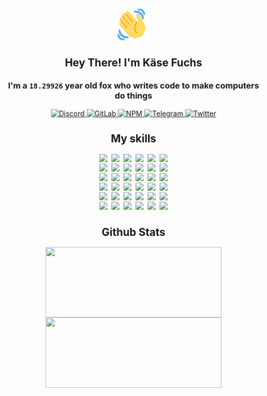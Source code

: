 <div><p align=center><img src=./resources/images/wave.gif width=64px height=64px></p><h2 align=center>Hey There! I'm Käse Fuchs</h2><h3 align=center>I'm a <code>18.29926</code> year old fox who writes code to make computers do things</h3><p align=center><a href=https://discord.com/users/507526681125322772><img alt=Discord src="https://img.shields.io/badge/Discord-5865F2?logo=discord&logoColor=white&style=flat-square#b493e74655b5a2470ebbb8f0c5dd5c1d"> </a><a href=https://gitlab.com/kasefuchs><img alt=GitLab src="https://img.shields.io/badge/GitLab-330F63?logo=gitlab&logoColor=white&style=flat-square#b493e74655b5a2470ebbb8f0c5dd5c1d"> </a><a href=https://npmjs.com/~kasefuchs><img alt=NPM src="https://img.shields.io/badge/NPM-CB3837?logo=npm&logoColor=white&style=flat-square#b493e74655b5a2470ebbb8f0c5dd5c1d"> </a><a href=https://t.me/kasefuchs><img alt=Telegram src="https://img.shields.io/badge/Telegram-2CA5E0?logo=telegram&logoColor=white&style=flat-square#b493e74655b5a2470ebbb8f0c5dd5c1d"> </a><a href=https://twitter.com/kasefuchs><img alt=Twitter src="https://img.shields.io/badge/Twitter-1DA1F2?logo=twitter&logoColor=white&style=flat-square#b493e74655b5a2470ebbb8f0c5dd5c1d"></a></p><h2 align=center>My skills</h2><p align=center><a href=https://aws.amazon.com/ ><picture><source srcset="https://skillicons.dev/icons?i=aws&theme=dark#b493e74655b5a2470ebbb8f0c5dd5c1d" media="(prefers-color-scheme: dark)"><source srcset="https://skillicons.dev/icons?i=aws&theme=light#b493e74655b5a2470ebbb8f0c5dd5c1d" media="(prefers-color-scheme: light), (prefers-color-scheme: no-preference)"><img src="https://skillicons.dev/icons?i=aws&theme=light#b493e74655b5a2470ebbb8f0c5dd5c1d"></picture></a>&nbsp;&nbsp;<a href=https://en.wikipedia.org/wiki/Bash_(Unix_shell)><picture><source srcset="https://skillicons.dev/icons?i=bash&theme=dark#b493e74655b5a2470ebbb8f0c5dd5c1d" media="(prefers-color-scheme: dark)"><source srcset="https://skillicons.dev/icons?i=bash&theme=light#b493e74655b5a2470ebbb8f0c5dd5c1d" media="(prefers-color-scheme: light), (prefers-color-scheme: no-preference)"><img src="https://skillicons.dev/icons?i=bash&theme=light#b493e74655b5a2470ebbb8f0c5dd5c1d"></picture></a>&nbsp;&nbsp;<a href=https://discord.com/developers/docs><picture><source srcset="https://skillicons.dev/icons?i=bots&theme=dark#b493e74655b5a2470ebbb8f0c5dd5c1d" media="(prefers-color-scheme: dark)"><source srcset="https://skillicons.dev/icons?i=bots&theme=light#b493e74655b5a2470ebbb8f0c5dd5c1d" media="(prefers-color-scheme: light), (prefers-color-scheme: no-preference)"><img src="https://skillicons.dev/icons?i=bots&theme=light#b493e74655b5a2470ebbb8f0c5dd5c1d"></picture></a>&nbsp;&nbsp;<a href=https://www.cloudflare.com/ ><picture><source srcset="https://skillicons.dev/icons?i=cloudflare&theme=dark#b493e74655b5a2470ebbb8f0c5dd5c1d" media="(prefers-color-scheme: dark)"><source srcset="https://skillicons.dev/icons?i=cloudflare&theme=light#b493e74655b5a2470ebbb8f0c5dd5c1d" media="(prefers-color-scheme: light), (prefers-color-scheme: no-preference)"><img src="https://skillicons.dev/icons?i=cloudflare&theme=light#b493e74655b5a2470ebbb8f0c5dd5c1d"></picture></a>&nbsp;&nbsp;<a href=https://en.wikipedia.org/wiki/CSS><picture><source srcset="https://skillicons.dev/icons?i=css&theme=dark#b493e74655b5a2470ebbb8f0c5dd5c1d" media="(prefers-color-scheme: dark)"><source srcset="https://skillicons.dev/icons?i=css&theme=light#b493e74655b5a2470ebbb8f0c5dd5c1d" media="(prefers-color-scheme: light), (prefers-color-scheme: no-preference)"><img src="https://skillicons.dev/icons?i=css&theme=light#b493e74655b5a2470ebbb8f0c5dd5c1d"></picture></a>&nbsp;&nbsp;<a href=https://www.docker.com/ ><picture><source srcset="https://skillicons.dev/icons?i=docker&theme=dark#b493e74655b5a2470ebbb8f0c5dd5c1d" media="(prefers-color-scheme: dark)"><source srcset="https://skillicons.dev/icons?i=docker&theme=light#b493e74655b5a2470ebbb8f0c5dd5c1d" media="(prefers-color-scheme: light), (prefers-color-scheme: no-preference)"><img src="https://skillicons.dev/icons?i=docker&theme=light#b493e74655b5a2470ebbb8f0c5dd5c1d"></picture></a><br><a href=https://www.electronjs.org/ ><picture><source srcset="https://skillicons.dev/icons?i=electron&theme=dark#b493e74655b5a2470ebbb8f0c5dd5c1d" media="(prefers-color-scheme: dark)"><source srcset="https://skillicons.dev/icons?i=electron&theme=light#b493e74655b5a2470ebbb8f0c5dd5c1d" media="(prefers-color-scheme: light), (prefers-color-scheme: no-preference)"><img src="https://skillicons.dev/icons?i=electron&theme=light#b493e74655b5a2470ebbb8f0c5dd5c1d"></picture></a>&nbsp;&nbsp;<a href=https://expressjs.com/ ><picture><source srcset="https://skillicons.dev/icons?i=express&theme=dark#b493e74655b5a2470ebbb8f0c5dd5c1d" media="(prefers-color-scheme: dark)"><source srcset="https://skillicons.dev/icons?i=express&theme=light#b493e74655b5a2470ebbb8f0c5dd5c1d" media="(prefers-color-scheme: light), (prefers-color-scheme: no-preference)"><img src="https://skillicons.dev/icons?i=express&theme=light#b493e74655b5a2470ebbb8f0c5dd5c1d"></picture></a>&nbsp;&nbsp;<a href=https://www.figma.com/ ><picture><source srcset="https://skillicons.dev/icons?i=figma&theme=dark#b493e74655b5a2470ebbb8f0c5dd5c1d" media="(prefers-color-scheme: dark)"><source srcset="https://skillicons.dev/icons?i=figma&theme=light#b493e74655b5a2470ebbb8f0c5dd5c1d" media="(prefers-color-scheme: light), (prefers-color-scheme: no-preference)"><img src="https://skillicons.dev/icons?i=figma&theme=light#b493e74655b5a2470ebbb8f0c5dd5c1d"></picture></a>&nbsp;&nbsp;<a href=https://firebase.google.com/ ><picture><source srcset="https://skillicons.dev/icons?i=firebase&theme=dark#b493e74655b5a2470ebbb8f0c5dd5c1d" media="(prefers-color-scheme: dark)"><source srcset="https://skillicons.dev/icons?i=firebase&theme=light#b493e74655b5a2470ebbb8f0c5dd5c1d" media="(prefers-color-scheme: light), (prefers-color-scheme: no-preference)"><img src="https://skillicons.dev/icons?i=firebase&theme=light#b493e74655b5a2470ebbb8f0c5dd5c1d"></picture></a>&nbsp;&nbsp;<a href=https://flask.palletsprojects.com/ ><picture><source srcset="https://skillicons.dev/icons?i=flask&theme=dark#b493e74655b5a2470ebbb8f0c5dd5c1d" media="(prefers-color-scheme: dark)"><source srcset="https://skillicons.dev/icons?i=flask&theme=light#b493e74655b5a2470ebbb8f0c5dd5c1d" media="(prefers-color-scheme: light), (prefers-color-scheme: no-preference)"><img src="https://skillicons.dev/icons?i=flask&theme=light#b493e74655b5a2470ebbb8f0c5dd5c1d"></picture></a>&nbsp;&nbsp;<a href=https://cloud.google.com/ ><picture><source srcset="https://skillicons.dev/icons?i=gcp&theme=dark#b493e74655b5a2470ebbb8f0c5dd5c1d" media="(prefers-color-scheme: dark)"><source srcset="https://skillicons.dev/icons?i=gcp&theme=light#b493e74655b5a2470ebbb8f0c5dd5c1d" media="(prefers-color-scheme: light), (prefers-color-scheme: no-preference)"><img src="https://skillicons.dev/icons?i=gcp&theme=light#b493e74655b5a2470ebbb8f0c5dd5c1d"></picture></a><br><a href=https://git-scm.com/ ><picture><source srcset="https://skillicons.dev/icons?i=git&theme=dark#b493e74655b5a2470ebbb8f0c5dd5c1d" media="(prefers-color-scheme: dark)"><source srcset="https://skillicons.dev/icons?i=git&theme=light#b493e74655b5a2470ebbb8f0c5dd5c1d" media="(prefers-color-scheme: light), (prefers-color-scheme: no-preference)"><img src="https://skillicons.dev/icons?i=git&theme=light#b493e74655b5a2470ebbb8f0c5dd5c1d"></picture></a>&nbsp;&nbsp;<a href=https://github.com/ ><picture><source srcset="https://skillicons.dev/icons?i=github&theme=dark#b493e74655b5a2470ebbb8f0c5dd5c1d" media="(prefers-color-scheme: dark)"><source srcset="https://skillicons.dev/icons?i=github&theme=light#b493e74655b5a2470ebbb8f0c5dd5c1d" media="(prefers-color-scheme: light), (prefers-color-scheme: no-preference)"><img src="https://skillicons.dev/icons?i=github&theme=light#b493e74655b5a2470ebbb8f0c5dd5c1d"></picture></a>&nbsp;&nbsp;<a href=https://gitlab.com/ ><picture><source srcset="https://skillicons.dev/icons?i=gitlab&theme=dark#b493e74655b5a2470ebbb8f0c5dd5c1d" media="(prefers-color-scheme: dark)"><source srcset="https://skillicons.dev/icons?i=gitlab&theme=light#b493e74655b5a2470ebbb8f0c5dd5c1d" media="(prefers-color-scheme: light), (prefers-color-scheme: no-preference)"><img src="https://skillicons.dev/icons?i=gitlab&theme=light#b493e74655b5a2470ebbb8f0c5dd5c1d"></picture></a>&nbsp;&nbsp;<a href=https://www.heroku.com/ ><picture><source srcset="https://skillicons.dev/icons?i=heroku&theme=dark#b493e74655b5a2470ebbb8f0c5dd5c1d" media="(prefers-color-scheme: dark)"><source srcset="https://skillicons.dev/icons?i=heroku&theme=light#b493e74655b5a2470ebbb8f0c5dd5c1d" media="(prefers-color-scheme: light), (prefers-color-scheme: no-preference)"><img src="https://skillicons.dev/icons?i=heroku&theme=light#b493e74655b5a2470ebbb8f0c5dd5c1d"></picture></a>&nbsp;&nbsp;<a href=https://en.wikipedia.org/wiki/HTML><picture><source srcset="https://skillicons.dev/icons?i=html&theme=dark#b493e74655b5a2470ebbb8f0c5dd5c1d" media="(prefers-color-scheme: dark)"><source srcset="https://skillicons.dev/icons?i=html&theme=light#b493e74655b5a2470ebbb8f0c5dd5c1d" media="(prefers-color-scheme: light), (prefers-color-scheme: no-preference)"><img src="https://skillicons.dev/icons?i=html&theme=light#b493e74655b5a2470ebbb8f0c5dd5c1d"></picture></a>&nbsp;&nbsp;<a href=https://en.wikipedia.org/wiki/JavaScript><picture><source srcset="https://skillicons.dev/icons?i=js&theme=dark#b493e74655b5a2470ebbb8f0c5dd5c1d" media="(prefers-color-scheme: dark)"><source srcset="https://skillicons.dev/icons?i=js&theme=light#b493e74655b5a2470ebbb8f0c5dd5c1d" media="(prefers-color-scheme: light), (prefers-color-scheme: no-preference)"><img src="https://skillicons.dev/icons?i=js&theme=light#b493e74655b5a2470ebbb8f0c5dd5c1d"></picture></a><br><a href=https://en.wikipedia.org/wiki/Linux><picture><source srcset="https://skillicons.dev/icons?i=linux&theme=dark#b493e74655b5a2470ebbb8f0c5dd5c1d" media="(prefers-color-scheme: dark)"><source srcset="https://skillicons.dev/icons?i=linux&theme=light#b493e74655b5a2470ebbb8f0c5dd5c1d" media="(prefers-color-scheme: light), (prefers-color-scheme: no-preference)"><img src="https://skillicons.dev/icons?i=linux&theme=light#b493e74655b5a2470ebbb8f0c5dd5c1d"></picture></a>&nbsp;&nbsp;<a href=https://mui.com/ ><picture><source srcset="https://skillicons.dev/icons?i=materialui&theme=dark#b493e74655b5a2470ebbb8f0c5dd5c1d" media="(prefers-color-scheme: dark)"><source srcset="https://skillicons.dev/icons?i=materialui&theme=light#b493e74655b5a2470ebbb8f0c5dd5c1d" media="(prefers-color-scheme: light), (prefers-color-scheme: no-preference)"><img src="https://skillicons.dev/icons?i=materialui&theme=light#b493e74655b5a2470ebbb8f0c5dd5c1d"></picture></a>&nbsp;&nbsp;<a href=https://en.wikipedia.org/wiki/Markdown><picture><source srcset="https://skillicons.dev/icons?i=md&theme=dark#b493e74655b5a2470ebbb8f0c5dd5c1d" media="(prefers-color-scheme: dark)"><source srcset="https://skillicons.dev/icons?i=md&theme=light#b493e74655b5a2470ebbb8f0c5dd5c1d" media="(prefers-color-scheme: light), (prefers-color-scheme: no-preference)"><img src="https://skillicons.dev/icons?i=md&theme=light#b493e74655b5a2470ebbb8f0c5dd5c1d"></picture></a>&nbsp;&nbsp;<a href=https://www.mongodb.com/ ><picture><source srcset="https://skillicons.dev/icons?i=mongodb&theme=dark#b493e74655b5a2470ebbb8f0c5dd5c1d" media="(prefers-color-scheme: dark)"><source srcset="https://skillicons.dev/icons?i=mongodb&theme=light#b493e74655b5a2470ebbb8f0c5dd5c1d" media="(prefers-color-scheme: light), (prefers-color-scheme: no-preference)"><img src="https://skillicons.dev/icons?i=mongodb&theme=light#b493e74655b5a2470ebbb8f0c5dd5c1d"></picture></a>&nbsp;&nbsp;<a href=https://www.mysql.com/ ><picture><source srcset="https://skillicons.dev/icons?i=mysql&theme=dark#b493e74655b5a2470ebbb8f0c5dd5c1d" media="(prefers-color-scheme: dark)"><source srcset="https://skillicons.dev/icons?i=mysql&theme=light#b493e74655b5a2470ebbb8f0c5dd5c1d" media="(prefers-color-scheme: light), (prefers-color-scheme: no-preference)"><img src="https://skillicons.dev/icons?i=mysql&theme=light#b493e74655b5a2470ebbb8f0c5dd5c1d"></picture></a>&nbsp;&nbsp;<a href=https://nextjs.org/ ><picture><source srcset="https://skillicons.dev/icons?i=nextjs&theme=dark#b493e74655b5a2470ebbb8f0c5dd5c1d" media="(prefers-color-scheme: dark)"><source srcset="https://skillicons.dev/icons?i=nextjs&theme=light#b493e74655b5a2470ebbb8f0c5dd5c1d" media="(prefers-color-scheme: light), (prefers-color-scheme: no-preference)"><img src="https://skillicons.dev/icons?i=nextjs&theme=light#b493e74655b5a2470ebbb8f0c5dd5c1d"></picture></a><br><a href=https://nodejs.org/en/ ><picture><source srcset="https://skillicons.dev/icons?i=nodejs&theme=dark#b493e74655b5a2470ebbb8f0c5dd5c1d" media="(prefers-color-scheme: dark)"><source srcset="https://skillicons.dev/icons?i=nodejs&theme=light#b493e74655b5a2470ebbb8f0c5dd5c1d" media="(prefers-color-scheme: light), (prefers-color-scheme: no-preference)"><img src="https://skillicons.dev/icons?i=nodejs&theme=light#b493e74655b5a2470ebbb8f0c5dd5c1d"></picture></a>&nbsp;&nbsp;<a href=https://www.postgresql.org/ ><picture><source srcset="https://skillicons.dev/icons?i=postgres&theme=dark#b493e74655b5a2470ebbb8f0c5dd5c1d" media="(prefers-color-scheme: dark)"><source srcset="https://skillicons.dev/icons?i=postgres&theme=light#b493e74655b5a2470ebbb8f0c5dd5c1d" media="(prefers-color-scheme: light), (prefers-color-scheme: no-preference)"><img src="https://skillicons.dev/icons?i=postgres&theme=light#b493e74655b5a2470ebbb8f0c5dd5c1d"></picture></a>&nbsp;&nbsp;<a href=https://learn.microsoft.com/en-us/powershell/ ><picture><source srcset="https://skillicons.dev/icons?i=powershell&theme=dark#b493e74655b5a2470ebbb8f0c5dd5c1d" media="(prefers-color-scheme: dark)"><source srcset="https://skillicons.dev/icons?i=powershell&theme=light#b493e74655b5a2470ebbb8f0c5dd5c1d" media="(prefers-color-scheme: light), (prefers-color-scheme: no-preference)"><img src="https://skillicons.dev/icons?i=powershell&theme=light#b493e74655b5a2470ebbb8f0c5dd5c1d"></picture></a>&nbsp;&nbsp;<a href=https://www.python.org/ ><picture><source srcset="https://skillicons.dev/icons?i=py&theme=dark#b493e74655b5a2470ebbb8f0c5dd5c1d" media="(prefers-color-scheme: dark)"><source srcset="https://skillicons.dev/icons?i=py&theme=light#b493e74655b5a2470ebbb8f0c5dd5c1d" media="(prefers-color-scheme: light), (prefers-color-scheme: no-preference)"><img src="https://skillicons.dev/icons?i=py&theme=light#b493e74655b5a2470ebbb8f0c5dd5c1d"></picture></a>&nbsp;&nbsp;<a href=https://www.raspberrypi.org/ ><picture><source srcset="https://skillicons.dev/icons?i=raspberrypi&theme=dark#b493e74655b5a2470ebbb8f0c5dd5c1d" media="(prefers-color-scheme: dark)"><source srcset="https://skillicons.dev/icons?i=raspberrypi&theme=light#b493e74655b5a2470ebbb8f0c5dd5c1d" media="(prefers-color-scheme: light), (prefers-color-scheme: no-preference)"><img src="https://skillicons.dev/icons?i=raspberrypi&theme=light#b493e74655b5a2470ebbb8f0c5dd5c1d"></picture></a>&nbsp;&nbsp;<a href=https://reactjs.org/ ><picture><source srcset="https://skillicons.dev/icons?i=react&theme=dark#b493e74655b5a2470ebbb8f0c5dd5c1d" media="(prefers-color-scheme: dark)"><source srcset="https://skillicons.dev/icons?i=react&theme=light#b493e74655b5a2470ebbb8f0c5dd5c1d" media="(prefers-color-scheme: light), (prefers-color-scheme: no-preference)"><img src="https://skillicons.dev/icons?i=react&theme=light#b493e74655b5a2470ebbb8f0c5dd5c1d"></picture></a><br><a href=https://redux.js.org/ ><picture><source srcset="https://skillicons.dev/icons?i=redux&theme=dark#b493e74655b5a2470ebbb8f0c5dd5c1d" media="(prefers-color-scheme: dark)"><source srcset="https://skillicons.dev/icons?i=redux&theme=light#b493e74655b5a2470ebbb8f0c5dd5c1d" media="(prefers-color-scheme: light), (prefers-color-scheme: no-preference)"><img src="https://skillicons.dev/icons?i=redux&theme=light#b493e74655b5a2470ebbb8f0c5dd5c1d"></picture></a>&nbsp;&nbsp;<a href=https://en.wikipedia.org/wiki/Regular_expression><picture><source srcset="https://skillicons.dev/icons?i=regex&theme=dark#b493e74655b5a2470ebbb8f0c5dd5c1d" media="(prefers-color-scheme: dark)"><source srcset="https://skillicons.dev/icons?i=regex&theme=light#b493e74655b5a2470ebbb8f0c5dd5c1d" media="(prefers-color-scheme: light), (prefers-color-scheme: no-preference)"><img src="https://skillicons.dev/icons?i=regex&theme=light#b493e74655b5a2470ebbb8f0c5dd5c1d"></picture></a>&nbsp;&nbsp;<a href=https://en.wikipedia.org/wiki/Sass_(stylesheet_language)><picture><source srcset="https://skillicons.dev/icons?i=sass&theme=dark#b493e74655b5a2470ebbb8f0c5dd5c1d" media="(prefers-color-scheme: dark)"><source srcset="https://skillicons.dev/icons?i=sass&theme=light#b493e74655b5a2470ebbb8f0c5dd5c1d" media="(prefers-color-scheme: light), (prefers-color-scheme: no-preference)"><img src="https://skillicons.dev/icons?i=sass&theme=light#b493e74655b5a2470ebbb8f0c5dd5c1d"></picture></a>&nbsp;&nbsp;<a href=https://www.typescriptlang.org/ ><picture><source srcset="https://skillicons.dev/icons?i=ts&theme=dark#b493e74655b5a2470ebbb8f0c5dd5c1d" media="(prefers-color-scheme: dark)"><source srcset="https://skillicons.dev/icons?i=ts&theme=light#b493e74655b5a2470ebbb8f0c5dd5c1d" media="(prefers-color-scheme: light), (prefers-color-scheme: no-preference)"><img src="https://skillicons.dev/icons?i=ts&theme=light#b493e74655b5a2470ebbb8f0c5dd5c1d"></picture></a>&nbsp;&nbsp;<a href=https://unity.com/ ><picture><source srcset="https://skillicons.dev/icons?i=unity&theme=dark#b493e74655b5a2470ebbb8f0c5dd5c1d" media="(prefers-color-scheme: dark)"><source srcset="https://skillicons.dev/icons?i=unity&theme=light#b493e74655b5a2470ebbb8f0c5dd5c1d" media="(prefers-color-scheme: light), (prefers-color-scheme: no-preference)"><img src="https://skillicons.dev/icons?i=unity&theme=light#b493e74655b5a2470ebbb8f0c5dd5c1d"></picture></a>&nbsp;&nbsp;<a href=https://workers.cloudflare.com/ ><picture><source srcset="https://skillicons.dev/icons?i=workers&theme=dark#b493e74655b5a2470ebbb8f0c5dd5c1d" media="(prefers-color-scheme: dark)"><source srcset="https://skillicons.dev/icons?i=workers&theme=light#b493e74655b5a2470ebbb8f0c5dd5c1d" media="(prefers-color-scheme: light), (prefers-color-scheme: no-preference)"><img src="https://skillicons.dev/icons?i=workers&theme=light#b493e74655b5a2470ebbb8f0c5dd5c1d"></picture></a><br></p><h2 align=center>Github Stats</h2><p align=center><picture><source srcset="https://github-readme-stats-kasefuchs.vercel.app/api/?count_private=true&hide_border=true&hide_rank=true&line_height=20&hide_title=true&username=Kasefuchs&theme=dark#b493e74655b5a2470ebbb8f0c5dd5c1d" media="(prefers-color-scheme: dark)"><source srcset="https://github-readme-stats-kasefuchs.vercel.app/api/?count_private=true&hide_border=true&hide_rank=true&line_height=20&hide_title=true&username=Kasefuchs&theme=light#b493e74655b5a2470ebbb8f0c5dd5c1d" media="(prefers-color-scheme: light), (prefers-color-scheme: no-preference)"><img align=middle width=350 height=140 src="https://github-readme-stats-kasefuchs.vercel.app/api/?count_private=true&hide_border=true&hide_rank=true&line_height=20&hide_title=true&username=Kasefuchs&theme=light#b493e74655b5a2470ebbb8f0c5dd5c1d"></picture><picture><source srcset="https://github-readme-stats-kasefuchs.vercel.app/api/top-langs/?count_private=true&hide_border=true&layout=compact&username=Kasefuchs&theme=dark#b493e74655b5a2470ebbb8f0c5dd5c1d" media="(prefers-color-scheme: dark)"><source srcset="https://github-readme-stats-kasefuchs.vercel.app/api/top-langs/?count_private=true&hide_border=true&layout=compact&username=Kasefuchs&theme=light#b493e74655b5a2470ebbb8f0c5dd5c1d" media="(prefers-color-scheme: light), (prefers-color-scheme: no-preference)"><img align=middle width=350 height=140 src="https://github-readme-stats-kasefuchs.vercel.app/api/top-langs/?count_private=true&hide_border=true&layout=compact&username=Kasefuchs&theme=light#b493e74655b5a2470ebbb8f0c5dd5c1d"></picture></p><img src="https://hit.yhype.me/github/profile?user_id=64592097#b493e74655b5a2470ebbb8f0c5dd5c1d" alt=""></div>